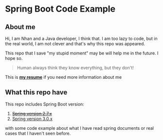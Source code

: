 # Spring Boot Code Example

## About me

Hi, I am Nhan and a Java developer, I think that. I am too lazy to code, but in the real world, I am not clever and that's why this repo was appeared.

This repo that I save "my stupid moment" may be will help me in the future. I hope so.

> Human always think they know everything, but they don't!

This is [**my resume**](https://ngocnhan-tran1996.github.io/) if you need more information about me

## What this repo have

This repo includes Spring Boot version:
1. [~~Spring version 2.7.x~~](https://github.com/ngocnhan-tran1996/spring-boot-code-example/tree/2.7.x)
2. [Spring version 3.0.x](https://github.com/ngocnhan-tran1996/spring-boot-code-example/tree/3.0.x)

with some code example about what I have read spring documents or real cases that I haven't seen before.
